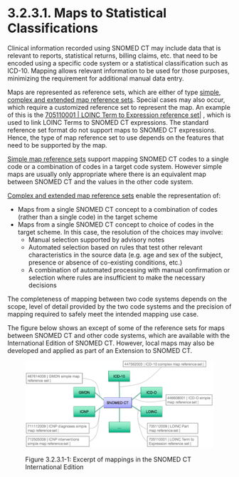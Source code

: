 # 3.2.3.1. Maps to Statistical Classifications

Clinical information recorded using SNOMED CT may include data that is relevant to reports, statistical returns, billing claims, etc. that need to be encoded using a specific code system or a statistical classification such as ICD-10. Mapping allows relevant information to be used for those purposes, minimizing the requirement for additional manual data entry.

Maps are represented as reference sets, which are either of type [simple](../../../pages/createpage.action), [complex and extended map reference sets](https://confluence.ihtsdotools.org/display/DOCRELFMT/5.2.3.3+Complex+and+Extended+Map+from+SNOMED+CT+Reference+Sets). Special cases may also occur, which require a customized reference set to represent the map. An example of this is the [705110001 | LOINC Term to Expression reference set|](http://snomed.info/id/705110001) , which is used to link LOINC Terms to SNOMED CT expressions. The standard reference set format do not support maps to SNOMED CT expressions. Hence, the type of map reference set to use depends on the features that need to be supported by the map.

[Simple map reference sets](../../../pages/createpage.action) support mapping SNOMED CT codes to a single code or a combination of codes in a target code system. However simple maps are usually only appropriate where there is an equivalent map between SNOMED CT and the values in the other code system.

[Complex and extended map reference sets](https://confluence.ihtsdotools.org/display/DOCRELFMT/5.2.3.3+Complex+and+Extended+Map+from+SNOMED+CT+Reference+Sets) enable the representation of:

* Maps from a single SNOMED CT concept to a combination of codes (rather than a single code) in the target scheme
* Maps from a single SNOMED CT concept to choice of codes in the target scheme. In this case, the resolution of the choices may involve:
  * Manual selection supported by advisory notes
  * Automated selection based on rules that test other relevant characteristics in the source data (e.g. age and sex of the subject, presence or absence of co-existing conditions, etc.)
  * A combination of automated processing with manual confirmation or selection where rules are insufficient to make the necessary decisions

The completeness of mapping between two code systems depends on the scope, level of detail provided by the two code systems and the precision of mapping required to safely meet the intended mapping use case.

The figure below shows an except of some of the reference sets for maps between SNOMED CT and other code systems, which are available with the International Edition of SNOMED CT. However, local maps may also be developed and applied as part of an Extension to SNOMED CT.

<figure><img src="../../../images/35985625.png" alt=""><figcaption><p>Figure 3.2.3.1-1: Excerpt of mappings in the SNOMED CT International Edition</p></figcaption></figure>
